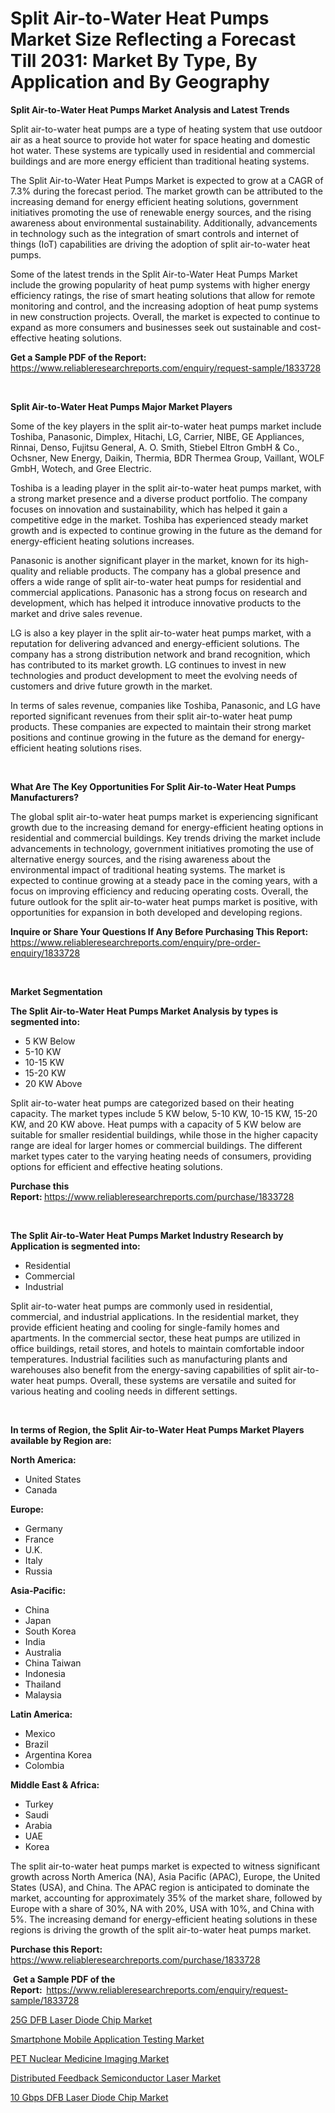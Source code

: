 <p><h1>Split Air-to-Water Heat Pumps Market Size Reflecting a Forecast Till 2031: Market By Type, By Application and By Geography</h1></p><p><strong>Split Air-to-Water Heat Pumps Market Analysis and Latest Trends</strong></p>
<p><p>Split air-to-water heat pumps are a type of heating system that use outdoor air as a heat source to provide hot water for space heating and domestic hot water. These systems are typically used in residential and commercial buildings and are more energy efficient than traditional heating systems.</p><p>The Split Air-to-Water Heat Pumps Market is expected to grow at a CAGR of 7.3% during the forecast period. The market growth can be attributed to the increasing demand for energy efficient heating solutions, government initiatives promoting the use of renewable energy sources, and the rising awareness about environmental sustainability. Additionally, advancements in technology such as the integration of smart controls and internet of things (IoT) capabilities are driving the adoption of split air-to-water heat pumps.</p><p>Some of the latest trends in the Split Air-to-Water Heat Pumps Market include the growing popularity of heat pump systems with higher energy efficiency ratings, the rise of smart heating solutions that allow for remote monitoring and control, and the increasing adoption of heat pump systems in new construction projects. Overall, the market is expected to continue to expand as more consumers and businesses seek out sustainable and cost-effective heating solutions.</p></p>
<p><strong>Get a Sample PDF of the Report:&nbsp;</strong> <a href="https://www.reliableresearchreports.com/enquiry/request-sample/1833728">https://www.reliableresearchreports.com/enquiry/request-sample/1833728</a></p>
<p>&nbsp;</p>
<p><strong>Split Air-to-Water Heat Pumps Major Market Players</strong></p>
<p><p>Some of the key players in the split air-to-water heat pumps market include Toshiba, Panasonic, Dimplex, Hitachi, LG, Carrier, NIBE, GE Appliances, Rinnai, Denso, Fujitsu General, A. O. Smith, Stiebel Eltron GmbH & Co., Ochsner, New Energy, Daikin, Thermia, BDR Thermea Group, Vaillant, WOLF GmbH, Wotech, and Gree Electric.</p><p>Toshiba is a leading player in the split air-to-water heat pumps market, with a strong market presence and a diverse product portfolio. The company focuses on innovation and sustainability, which has helped it gain a competitive edge in the market. Toshiba has experienced steady market growth and is expected to continue growing in the future as the demand for energy-efficient heating solutions increases.</p><p>Panasonic is another significant player in the market, known for its high-quality and reliable products. The company has a global presence and offers a wide range of split air-to-water heat pumps for residential and commercial applications. Panasonic has a strong focus on research and development, which has helped it introduce innovative products to the market and drive sales revenue.</p><p>LG is also a key player in the split air-to-water heat pumps market, with a reputation for delivering advanced and energy-efficient solutions. The company has a strong distribution network and brand recognition, which has contributed to its market growth. LG continues to invest in new technologies and product development to meet the evolving needs of customers and drive future growth in the market.</p><p>In terms of sales revenue, companies like Toshiba, Panasonic, and LG have reported significant revenues from their split air-to-water heat pump products. These companies are expected to maintain their strong market positions and continue growing in the future as the demand for energy-efficient heating solutions rises.</p></p>
<p>&nbsp;</p>
<p><strong>What Are The Key Opportunities For Split Air-to-Water Heat Pumps Manufacturers?</strong></p>
<p><p>The global split air-to-water heat pumps market is experiencing significant growth due to the increasing demand for energy-efficient heating options in residential and commercial buildings. Key trends driving the market include advancements in technology, government initiatives promoting the use of alternative energy sources, and the rising awareness about the environmental impact of traditional heating systems. The market is expected to continue growing at a steady pace in the coming years, with a focus on improving efficiency and reducing operating costs. Overall, the future outlook for the split air-to-water heat pumps market is positive, with opportunities for expansion in both developed and developing regions.</p></p>
<p><strong>Inquire or Share Your Questions If Any Before Purchasing This Report:</strong> <a href="https://www.reliableresearchreports.com/enquiry/pre-order-enquiry/1833728">https://www.reliableresearchreports.com/enquiry/pre-order-enquiry/1833728</a></p>
<p>&nbsp;</p>
<p><strong>Market Segmentation</strong></p>
<p><strong>The Split Air-to-Water Heat Pumps Market Analysis by types is segmented into:</strong></p>
<p><ul><li>5 KW Below</li><li>5-10 KW</li><li>10-15 KW</li><li>15-20 KW</li><li>20 KW Above</li></ul></p>
<p><p>Split air-to-water heat pumps are categorized based on their heating capacity. The market types include 5 KW below, 5-10 KW, 10-15 KW, 15-20 KW, and 20 KW above. Heat pumps with a capacity of 5 KW below are suitable for smaller residential buildings, while those in the higher capacity range are ideal for larger homes or commercial buildings. The different market types cater to the varying heating needs of consumers, providing options for efficient and effective heating solutions.</p></p>
<p><strong>Purchase this Report:&nbsp;</strong><a href="https://www.reliableresearchreports.com/purchase/1833728">https://www.reliableresearchreports.com/purchase/1833728</a></p>
<p>&nbsp;</p>
<p><strong>The Split Air-to-Water Heat Pumps Market Industry Research by Application is segmented into:</strong></p>
<p><ul><li>Residential</li><li>Commercial</li><li>Industrial</li></ul></p>
<p><p>Split air-to-water heat pumps are commonly used in residential, commercial, and industrial applications. In the residential market, they provide efficient heating and cooling for single-family homes and apartments. In the commercial sector, these heat pumps are utilized in office buildings, retail stores, and hotels to maintain comfortable indoor temperatures. Industrial facilities such as manufacturing plants and warehouses also benefit from the energy-saving capabilities of split air-to-water heat pumps. Overall, these systems are versatile and suited for various heating and cooling needs in different settings.</p></p>
<p>&nbsp;</p>
<p><strong>In terms of Region, the Split Air-to-Water Heat Pumps Market Players available by Region are:</strong></p>
<p>
    <p> <strong> North America: </strong>
        <ul>
            <li>United States</li>
            <li>Canada</li>
        </ul>
        </p> 
    <p> <strong> Europe: </strong>
        <ul>
            <li>Germany</li>
            <li>France</li>
            <li>U.K.</li>
            <li>Italy</li>
            <li>Russia</li>
        </ul>
        </p> 
    <p> <strong> Asia-Pacific: </strong>
        <ul>
            <li>China</li>
            <li>Japan</li>
            <li>South Korea</li>
            <li>India</li>
            <li>Australia</li>
            <li>China Taiwan</li>
            <li>Indonesia</li>
            <li>Thailand</li>
            <li>Malaysia</li>
        </ul>
        </p> 
    <p> <strong> Latin America: </strong>
        <ul>
            <li>Mexico</li>
            <li>Brazil</li>
            <li>Argentina Korea</li>
            <li>Colombia</li>
        </ul>
        </p> 
    <p> <strong> Middle East & Africa: </strong>
        <ul>
            <li>Turkey</li>
            <li>Saudi</li>
            <li>Arabia</li>
            <li>UAE</li>
            <li>Korea</li>
        </ul>
    </p>
    </p>
<p><p>The split air-to-water heat pumps market is expected to witness significant growth across North America (NA), Asia Pacific (APAC), Europe, the United States (USA), and China. The APAC region is anticipated to dominate the market, accounting for approximately 35% of the market share, followed by Europe with a share of 30%, NA with 20%, USA with 10%, and China with 5%. The increasing demand for energy-efficient heating solutions in these regions is driving the growth of the split air-to-water heat pumps market.</p></p>
<p><strong>Purchase this Report: </strong><a href="https://www.reliableresearchreports.com/purchase/1833728">https://www.reliableresearchreports.com/purchase/1833728</a></p>
<p>&nbsp;<strong>Get a Sample PDF of the Report:&nbsp;&nbsp;</strong><a href="https://www.reliableresearchreports.com/enquiry/request-sample/1833728">https://www.reliableresearchreports.com/enquiry/request-sample/1833728</a></p>
<p><strong></strong></p>
<p><p><a href="https://github.com/gdfhhhj/Market-Research-Report-List-3/blob/main/25g-dfb-laser-diode-chip-market.md">25G DFB Laser Diode Chip Market</a></p><p><a href="https://github.com/julyju69/Market-Research-Report-List-2/blob/main/smartphone-mobile-application-testing-market.md">Smartphone Mobile Application Testing Market</a></p><p><a href="https://github.com/kufem1/Market-Research-Report-List-1/blob/main/pet-nuclear-medicine-imaging-market.md">PET Nuclear Medicine Imaging Market</a></p><p><a href="https://github.com/singletonthaxterkelliehr2df/Market-Research-Report-List-1/blob/main/distributed-feedback-semiconductor-laser-market.md">Distributed Feedback Semiconductor Laser Market</a></p><p><a href="https://github.com/RichRobinson5/Market-Research-Report-List-3/blob/main/10-gbps-dfb-laser-diode-chip-market.md">10 Gbps DFB Laser Diode Chip Market</a></p></p>